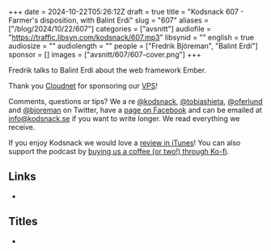 +++
date = 2024-10-22T05:26:12Z
draft = true
title = "Kodsnack 607 - Farmer's disposition, with Balint Erdi"
slug = "607"
aliases = ["/blog/2024/10/22/607"]
categories = ["avsnitt"]
audiofile = "https://traffic.libsyn.com/kodsnack/607.mp3"
libsynid = ""
english = true
audiosize = ""
audiolength = ""
people = ["Fredrik Björeman", "Balint Erdi"]
sponsor = []
images = ["avsnitt/607/607-cover.png"]
+++

Fredrik talks to Balint Erdi about the web framework Ember.

Thank you [Cloudnet](http://www.cloudnet.se) for sponsoring our [VPS](http://en.wikipedia.org/wiki/Virtual_private_server)!

Comments, questions or tips? We a	re [@kodsnack](https://www.twitter.com/kodsnack), [@tobiashieta](https://www.twitter.com/tobiashieta), [@oferlund](https://twitter.com/oferlund) and [@bjoreman](https://www.twitter.com/bjoreman) on Twitter, have a [page on Facebook](https://www.facebook.com/kodsnack) and can be emailed at [info@kodsnack.se](mailto:info@kodsnack.se) if you want to write longer. We read everything we receive.

If you enjoy Kodsnack we would love a [review in iTunes](http://itunes.apple.com/se/podcast/kodsnack/id561631498?l=en)! You can also support the podcast by <a href="https://ko-fi.com/kodsnack" rel="payment">buying us a coffee (or two!) through Ko-fi</a>.

## Links ##
* 

## Titles ##
* 